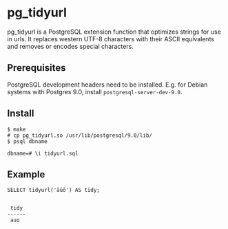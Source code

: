pg_tidyurl
==========

pg_tidyurl is a PostgreSQL extension function that optimizes strings for use in
urls. It replaces western UTF-8 characters with their ASCII equivalents and
removes or encodes special characters.


Prerequisites
-------------

PostgreSQL development headers need to be installed. E.g. for Debian systems
with Postgres 9.0, install `postgresql-server-dev-9.0`.


Install
-------

    $ make
    # cp pg_tidyurl.so /usr/lib/postgresql/9.0/lib/
    $ psql dbname
	
    dbname=# \i tidyurl.sql


Example
-------

    SELECT tidyurl('äüö') AS tidy;
    

     tidy
    ------
     auo

